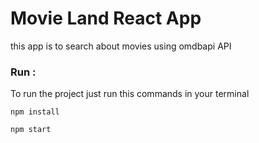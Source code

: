 # Movie Land React App

this app is to search about movies using omdbapi API

### Run :

To run the project just run this commands in your terminal

```
npm install

npm start

```
